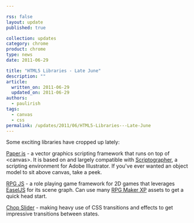 ```yaml
---

rss: false
layout: update
published: true

collection: updates
category: chrome
product: chrome
type: news
date: 2011-06-29

title: "HTML5 Libraries - Late June"
description: ""
article:
  written_on: 2011-06-29
  updated_on: 2011-06-29
authors:
  - paulirish
tags:
  - canvas
  - css
permalink: /updates/2011/06/HTML5-Libraries---Late-June
---
```

Some exciting libraries have cropped up lately:

<a href="http://paperjs.org/">Paper.js</a> - a vector graphics scripting framework that runs on top of &lt;canvas>. It is based on and largely compatible with <a href="http://scriptographer.org" target="_blank">Scriptographer</a>, a scripting environment for Adobe Illustrator. If you've ever wanted an object model to sit above canvas, take a peek.

<a href="http://rpgjs.com/">RPG JS</a> - a role playing game framework for 2D games that leverages <a href="http://easeljs.com/">EaselJS</a> for its scene graph. Can use many <a href="http://www.rpgmakerweb.com/product/rpg-maker-xp">RPG Maker XP</a> assets to get a quick head start.

<a href="http://www.idangero.us/cs/">Chop Slider</a> - making heavy use of CSS transitions and effects to get impressive transitions between states.